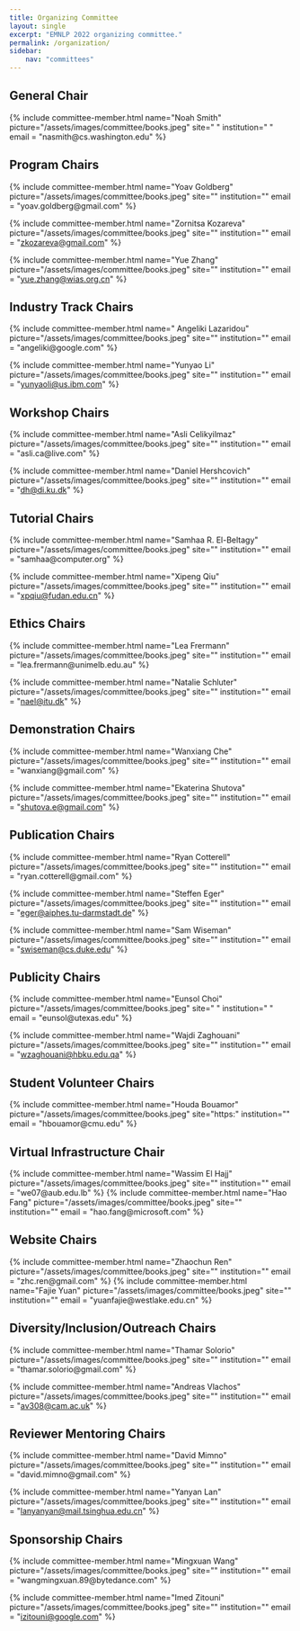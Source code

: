 ```yaml
---
title: Organizing Committee
layout: single
excerpt: "EMNLP 2022 organizing committee."
permalink: /organization/
sidebar: 
    nav: "committees"
---
```


<h2>General Chair</h2>
{% include committee-member.html
   name="Noah Smith"
   picture="/assets/images/committee/books.jpeg"
   site=" "
   institution=" "
   email = "nasmith@cs.washington.edu"
%}

<h2>Program Chairs </h2>
{% include committee-member.html
   name="Yoav Goldberg"
   picture="/assets/images/committee/books.jpeg"
   site=""
   institution=""
   email = "yoav.goldberg@gmail.com"
%}

{% include committee-member.html
   name="Zornitsa Kozareva"
   picture="/assets/images/committee/books.jpeg"
   site=""
   institution=""
   email = "zkozareva@gmail.com"
%}

{% include committee-member.html
   name="Yue Zhang"
   picture="/assets/images/committee/books.jpeg"
   site=""
   institution=""
   email = "yue.zhang@wias.org.cn"
%}

<h2>Industry Track Chairs </h2>
{% include committee-member.html
   name=" Angeliki Lazaridou"
   picture="/assets/images/committee/books.jpeg"
   site=""
   institution=""
   email = "angeliki@google.com"
%}

{% include committee-member.html
   name="Yunyao Li"
   picture="/assets/images/committee/books.jpeg"
   site=""
   institution=""
   email = "yunyaoli@us.ibm.com"
%}

<h2>Workshop Chairs 
</h2>
{% include committee-member.html
   name="Asli Celikyilmaz"
   picture="/assets/images/committee/books.jpeg"
   site=""
   institution=""
   email = "asli.ca@live.com"
%}

{% include committee-member.html
   name="Daniel Hershcovich"
   picture="/assets/images/committee/books.jpeg"
   site=""
   institution=""
   email = "dh@di.ku.dk"
%}

<h2>Tutorial Chairs </h2>
{% include committee-member.html
   name="Samhaa R. El-Beltagy"
   picture="/assets/images/committee/books.jpeg"
   site=""
   institution=""
   email = "samhaa@computer.org"
%}

{% include committee-member.html
   name="Xipeng Qiu"
   picture="/assets/images/committee/books.jpeg"
   site=""
   institution=""
   email = "xpqiu@fudan.edu.cn"
%}


<h2>Ethics Chairs</h2>
{% include committee-member.html
   name="Lea Frermann"
   picture="/assets/images/committee/books.jpeg"
   site=""
   institution=""
   email = "lea.frermann@unimelb.edu.au"
%}

{% include committee-member.html
   name="Natalie Schluter"
   picture="/assets/images/committee/books.jpeg"
   site=""
   institution=""
   email = "nael@itu.dk"
%}

<h2>Demonstration Chairs</h2>
{% include committee-member.html
   name="Wanxiang Che"
   picture="/assets/images/committee/books.jpeg"
   site=""
   institution=""
   email = "wanxiang@gmail.com"
%}

{% include committee-member.html
   name="Ekaterina Shutova"
   picture="/assets/images/committee/books.jpeg"
   site=""
   institution=""
   email = "shutova.e@gmail.com"
%}

<h2>Publication Chairs</h2>
{% include committee-member.html
   name="Ryan Cotterell"
   picture="/assets/images/committee/books.jpeg"
   site=""
   institution=""
   email = "ryan.cotterell@gmail.com"
%}

{% include committee-member.html
   name="Steffen Eger"
   picture="/assets/images/committee/books.jpeg"
   site=""
   institution=""
   email = "eger@aiphes.tu-darmstadt.de"
%}

{% include committee-member.html
   name="Sam Wiseman"
   picture="/assets/images/committee/books.jpeg"
   site=""
   institution=""
   email = "swiseman@cs.duke.edu"
%}

<h2>Publicity Chairs </h2>
{% include committee-member.html
   name="Eunsol Choi"
   picture="/assets/images/committee/books.jpeg"
   site=" "
   institution=" "
   email = "eunsol@utexas.edu"
%}

{% include committee-member.html
   name="Wajdi Zaghouani"
   picture="/assets/images/committee/books.jpeg"
   site=""
   institution=""
   email = "wzaghouani@hbku.edu.qa"
%}


<h2>Student Volunteer Chairs</h2>
{% include committee-member.html
   name="Houda Bouamor"
   picture="/assets/images/committee/books.jpeg"
   site="https:"
   institution=""
   email = "hbouamor@cmu.edu"
%}

<h2>Virtual Infrastructure Chair</h2>
{% include committee-member.html
   name="Wassim El Hajj"
   picture="/assets/images/committee/books.jpeg"
   site=""
   institution=""
   email = "we07@aub.edu.lb"
%}
{% include committee-member.html
   name="Hao Fang"
   picture="/assets/images/committee/books.jpeg"
   site=""
   institution=""
   email = "hao.fang@microsoft.com"
%}


<h2>Website Chairs</h2>
{% include committee-member.html
   name="Zhaochun Ren"
   picture="/assets/images/committee/books.jpeg"
   site=""
   institution=""
   email = "zhc.ren@gmail.com"
%}
{% include committee-member.html
   name="Fajie Yuan"
   picture="/assets/images/committee/books.jpeg"
   site=""
   institution=""
   email = "yuanfajie@westlake.edu.cn"
%}

<h2>Diversity/Inclusion/Outreach Chairs</h2>
{% include committee-member.html
   name="Thamar Solorio"
   picture="/assets/images/committee/books.jpeg"
   site=""
   institution=""
   email = "thamar.solorio@gmail.com"
%}

{% include committee-member.html
   name="Andreas Vlachos"
   picture="/assets/images/committee/books.jpeg"
   site=""
   institution=""
   email = "av308@cam.ac.uk"
%}

<h2>Reviewer Mentoring Chairs</h2>
{% include committee-member.html
   name="David Mimno"
   picture="/assets/images/committee/books.jpeg"
   site=""
   institution=""
   email = "david.mimno@gmail.com"
%}

{% include committee-member.html
   name="Yanyan Lan"
   picture="/assets/images/committee/books.jpeg"
   site=""
   institution=""
   email = "lanyanyan@mail.tsinghua.edu.cn"
%}


<h2>Sponsorship Chairs</h2>
{% include committee-member.html
   name="Mingxuan Wang"
   picture="/assets/images/committee/books.jpeg"
   site=""
   institution=""
   email = "wangmingxuan.89@bytedance.com"
%}

{% include committee-member.html
   name="Imed Zitouni"
   picture="/assets/images/committee/books.jpeg"
   site=""
   institution=""
   email = "izitouni@google.com"
%}
